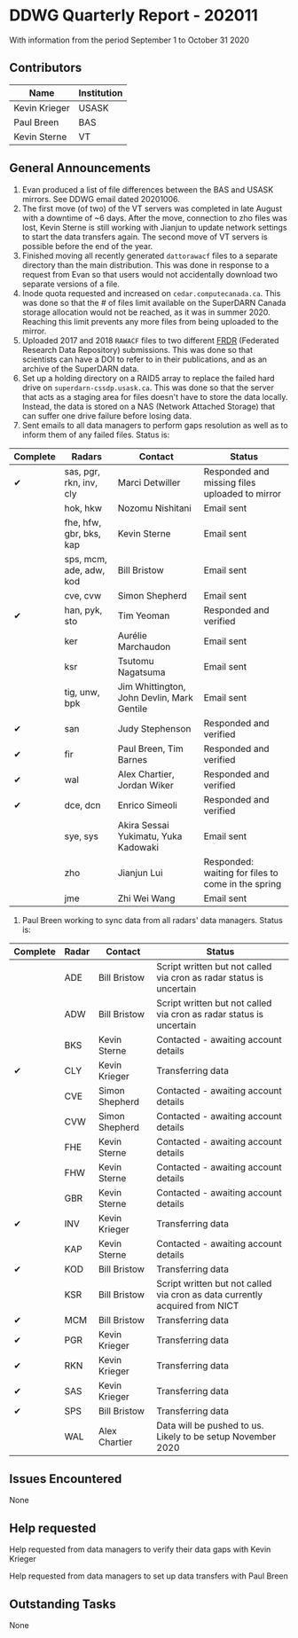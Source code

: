 # DDWG Quarterly Report - 202011

With information from the period September 1 to October 31 2020

## Contributors
| Name | Institution | 
| --- | --- |
| Kevin Krieger | USASK
| Paul Breen | BAS
| Kevin Sterne | VT 

## General Announcements

1. Evan produced a list of file differences between the BAS and USASK mirrors. See DDWG email dated 20201006.
1. The first move (of two) of the VT servers was completed in late August with a downtime of ~6 days. 
After the move, connection to zho files was lost, Kevin Sterne is still working with Jianjun to update 
network settings to start the data transfers again. 
The second move of VT servers is possible before the end of the year.
1. Finished moving all recently generated `dattorawacf` files to a separate directory than the main distribution. This was done in response to a request from Evan so that users would not accidentally download two separate versions of a file.
1. Inode quota requested and increased on `cedar.computecanada.ca`. This was done so that the # of files limit available on the SuperDARN Canada storage allocation would not be reached, as it was in summer 2020. Reaching this limit prevents any more files from being uploaded to the mirror.
1. Uploaded 2017 and 2018 `RAWACF` files to two different [FRDR](<https://www.frdr-dfdr.ca/repo/>) (Federated Research Data Repository) submissions. This was done so that scientists can have a DOI to refer to in their publications, and as an archive of the SuperDARN data. 
1. Set up a holding directory on a RAID5 array to replace the failed hard drive on `superdarn-cssdp.usask.ca`. This was done so that the server that acts as a staging area for files doesn't have to store the data locally. Instead, the data is stored on a NAS (Network Attached Storage) that can suffer one drive failure before losing data.
1. Sent emails to all data managers to perform gaps resolution as well as to inform them of any 
failed files. Status is:

| Complete | Radars                   | Contact            | Status            |
| -------- | -----------------------  | ----------------   | ----------------- |
| &#10004; | sas, pgr, rkn, inv, cly  | Marci Detwiller    | Responded and missing files uploaded to mirror |
|          | hok, hkw                 | Nozomu Nishitani   | Email sent |
|          | fhe, hfw, gbr, bks, kap  | Kevin Sterne       | Email sent |
|          | sps, mcm, ade, adw, kod  | Bill Bristow       | Email sent |
|          | cve, cvw                 | Simon Shepherd     | Email sent |
| &#10004; | han, pyk, sto            | Tim Yeoman         | Responded and verified |
|          | ker                      | Aurélie Marchaudon | Email sent |
|          | ksr                      | Tsutomu Nagatsuma  | Email sent |
|          | tig, unw, bpk            | Jim Whittington, John Devlin, Mark Gentile | Email sent |
| &#10004; | san                      | Judy Stephenson    | Responded and verified |
| &#10004; | fir                      | Paul Breen, Tim Barnes | Responded and verified |
| &#10004; | wal                      | Alex Chartier, Jordan Wiker | Responded and verified |
| &#10004; | dce, dcn                 | Enrico Simeoli     | Responded and verified |
|          | sye, sys                 | Akira Sessai Yukimatu, Yuka Kadowaki  | Email sent |
|          | zho                      | Jianjun Lui        | Responded: waiting for files to come in the spring |
|          | jme                      | Zhi Wei Wang       | Email sent |



1. Paul Breen working to sync data from all radars' data managers. Status is:

| Complete | Radar | Contact        | Status            |
| -------- | ----- | -------------- | ----------------- |
|          | ADE   | Bill Bristow   | Script written but not called via cron as radar status is uncertain |
|          | ADW   | Bill Bristow   | Script written but not called via cron as radar status is uncertain |
|          | BKS   | Kevin Sterne   | Contacted - awaiting account details |
| &#10004; | CLY   | Kevin Krieger  | Transferring data |
|          | CVE   | Simon Shepherd | Contacted - awaiting account details |
|          | CVW   | Simon Shepherd | Contacted - awaiting account details |
|          | FHE   | Kevin Sterne   | Contacted - awaiting account details |
|          | FHW   | Kevin Sterne   | Contacted - awaiting account details |
|          | GBR   | Kevin Sterne   | Contacted - awaiting account details |
| &#10004; | INV   | Kevin Krieger  | Transferring data |
|          | KAP   | Kevin Sterne   | Contacted - awaiting account details |
| &#10004; | KOD   | Bill Bristow   | Transferring data |
|          | KSR   | Bill Bristow   | Script written but not called via cron as data currently acquired from NICT |
| &#10004; | MCM   | Bill Bristow   | Transferring data |
| &#10004; | PGR   | Kevin Krieger  | Transferring data |
| &#10004; | RKN   | Kevin Krieger  | Transferring data |
| &#10004; | SAS   | Kevin Krieger  | Transferring data |
| &#10004; | SPS   | Bill Bristow   | Transferring data |
|          | WAL   | Alex Chartier  | Data will be pushed to us.  Likely to be setup November 2020 |


## Issues Encountered
None

## Help requested
Help requested from data managers to verify their data gaps with Kevin Krieger

Help requested from data managers to set up data transfers with Paul Breen

## Outstanding Tasks
None
